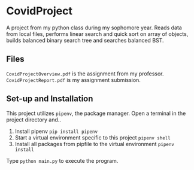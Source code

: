 # CovidProject
A project from my python class during my sophomore year. Reads data from local files, performs linear search and quick sort on array of objects, builds balanced binary search tree and searches balanced BST. 

## Files
`CovidProjectOverview.pdf` is the assignment from my professor. <br>
`CovidProjectReport.pdf` is my assignment submission.

## Set-up and Installation
This project utilizes `pipenv`, the package manager. Open a terminal in the project directory and..

1. Install pipenv
`pip install pipenv`
2. Start a virtual environment specific to this project
`pipenv shell`
3. Install all packages from pipfile to the virtual environment
`pipenv install`

 Type `python main.py` to execute the program.
